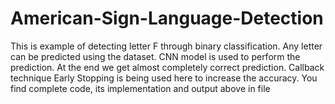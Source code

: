 # American-Sign-Language-Detection 
This is example of detecting letter F through binary classification. Any letter can be predicted using the dataset. CNN model is used to perform the prediction. At the end we get almost completely correct prediction. Callback technique Early Stopping is being used here to increase the accuracy. You find complete code, its implementation and output above in file 
